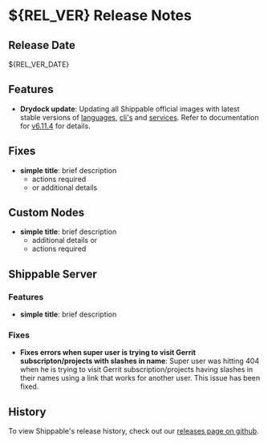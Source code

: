# ${REL_VER} Release Notes

## Release Date

${REL_VER_DATE}

## Features

 - **Drydock update**: Updating all Shippable official images with latest stable versions of [languages](http://docs.shippable.com/platform/runtime/machine-image/language-versions/), [cli's](http://docs.shippable.com/platform/runtime/machine-image/cli-versions/) and [services](http://docs.shippable.com/platform/runtime/machine-image/services-versions/). Refer to documentation
  for [v6.11.4](http://docs.shippable.com/platform/runtime/machine-image/ami-v6114/) for details.
## Fixes

- **simple title**: brief description
  - actions required
  - or additional details

## Custom Nodes

- **simple title**: brief description
  - additional details or
  - actions required

## Shippable Server

### Features

- **simple title**: brief description

### Fixes

- **Fixes errors when super user is trying to visit Gerrit subscripton/projects with slashes in name**: Super user was hitting 404 when he is trying to visit Gerrit subscription/projects having slashes in their names using a link that works for another user. This issue has been fixed.

## History

To view Shippable's release history, check out our [releases page on github](https://github.com/Shippable/admiral/releases).

